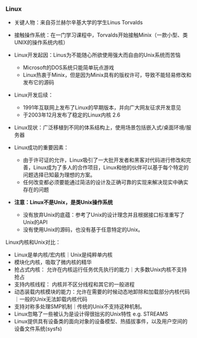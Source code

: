 ### Linux
* 关键人物：来自芬兰赫尔辛基大学的学生Linus Torvalds
* 接触操作系统：在一门学习课程中，Torvalds开始接触Minix（一款小型、类UNIX的操作系统内核）

* Linux开发起因：Linus为不能随心所欲使用强大而自由的Unix系统而苦恼
    * Microsoft的DOS系统只能简单玩点游戏
    * Linux热衷于Minix，但是因为Minix具有的版权许可，导致不能轻易修改和发布它的源码

* Linux开发后续：
    * 1991年互联网上发布了Linux的早期版本，并向广大网友征求开发意见
    * 于2003年12月发布了稳定的Linux内核 2.6

* Linux现状：广泛移植到不同的体系结构上，使用场景包括嵌入式/桌面环境/服务器

* Linux成功的重要因素：
    * 由于许可证的允许，Linux吸引了一大批开发者和黑客对代码进行修改和完善，Linux成为了多人的合作项目，Linux和他的伙伴可以基于每个特定的问题选择已知最为理想的方案。
    * 任何改变都必须要能通过简洁的设计及正确可靠的实现来解决现实中确实存在的问题


* **注意：Linux不是Unix，是类Unix操作系统**
    * 没有放弃Unix的底蕴：参考了Unix的设计理念并且根据接口标准重写了Unix的API
    * 没有使用Unix的源码，也没有基于任意特定的Unix。


Linux内核和Unix对比：
* Linux是单内核/宏内核｜Unix是纯粹单内核
* 模块化内核，吸取了微内核的精华
* 抢占式内核： 允许在内核运行任务优先执行的能力｜大多数Unix内核不支持抢占
* 支持内核线程： 内核并不区分线程和其它的一般进程
* 动态装载内核模块的能力：允许在需要的时候动态地卸除和加载部分内核代码｜一般的Unix无法卸载内核代码
* 支持对称多处理SMP机制｜传统的Unix不支持这种机制。
* Linux忽略了一些被认为是设计得很拙劣的Unix特性 e.g. STREAMS
* Linux提供具有设备类的面向对象的设备模型、热插拔事件，以及用户空间的设备文件系统(sysfs)





